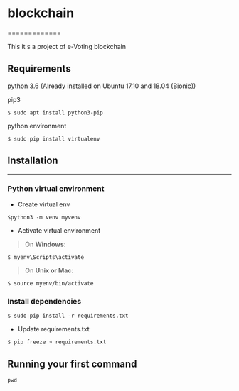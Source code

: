 # blockchain
=============

This it s a project of e-Voting blockchain


Requirements
--------------------- 
python 3.6 (Already installed on Ubuntu 17.10 and 18.04 (Bionic))

pip3

```
$ sudo apt install python3-pip 
```

python environment

```
$ sudo pip install virtualenv 
```



## Installation
---------------------

### Python virtual environment

- Create virtual env
```
$python3 -m venv myvenv
```

- Activate virtual environment
> On **Windows**:
```
$ myenv\Scripts\activate 
```

> On **Unix or Mac**:
```
$ source myenv/bin/activate 
```

### Install dependencies
```
$ sudo pip install -r requirements.txt 
```

- Update requirements.txt
```
$ pip freeze > requirements.txt
```


Running your first command
--------------------------


`pwd`
